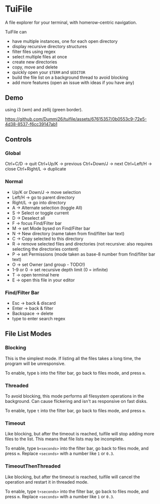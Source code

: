 # TuiFile

A file explorer for your terminal, with homerow-centric navigation.

TuiFile can

- have multiple instances, one for each open directory
- display recursive directory structures
- filter files using regex
- select multiple files at once
- create new directories
- copy, move and delete
- quickly open your `$TERM` and `$EDITOR`
- build the file list on a background thread to avoid blocking
- add more features (open an issue with ideas if you have any)

## Demo

using i3 (wm) and zellij (green border).

https://github.com/Dummi26/tuifile/assets/67615357/0b0553c9-72e5-4d38-8537-f6cc39147ab1

## Controls

### Global

Ctrl+C/D -> quit
Ctrl+Up/K -> previous
Ctrl+Down/J -> next
Ctrl+Left/H -> close
Ctrl+Right/L -> duplicate

### Normal

- Up/K or Down/J -> move selection
- Left/H -> go to parent directory
- Right/L -> go into directory
- A -> Alternate selection (toggle All)
- S -> Select or toggle current
- D -> Deselect all
- F -> focus Find/Filter bar
- M -> set Mode bysed on Find/Filter bar
- N -> New directory (name taken from find/filter bar text)
- C -> Copy selected to this directory
- R -> remove selected files and directories (not recursive: also requires selecting the directories content)
- P -> set Permissions (mode taken as base-8 number from find/filter bar text)
- O -> set Owner (and group - TODO!)
- 1-9 or 0 -> set recursive depth limit (0 = infinite)
- T -> open terminal here
- E -> open this file in your editor

### Find/Filter Bar

- Esc -> back & discard
- Enter -> back & filter
- Backspace -> delete
- type to enter search regex

## File List Modes

### Blocking

This is the simplest mode. If listing all the files takes a long time, the program will be unresponsive.

To enable, type `b` into the filter bar, go back to files mode, and press `m`.

### Threaded

To avoid blocking, this mode performs all filesystem operations in the background.
Can cause flickering and isn't as responsive on fast disks.

To enable, type `t` into the filter bar, go back to files mode, and press `m`.

### Timeout

Like blocking, but after the timeout is reached, tuifile will stop adding more files to the list.
This means that file lists may be incomplete.

To enable, type `b<seconds>` into the filter bar, go back to files mode, and press `m`.
Replace `<seconds>` with a number like `1` or `0.3`.

### TimeoutThenThreaded

Like blocking, but after the timeout is reached, tuifile will cancel the operation and restart it in threaded mode.

To enable, type `t<seconds>` into the filter bar, go back to files mode, and press `m`.
Replace `<seconds>` with a number like `1` or `0.3`.
